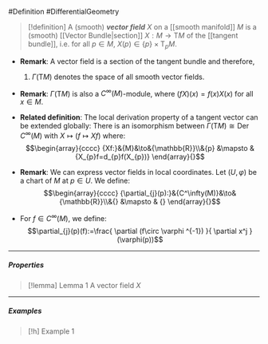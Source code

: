 #Definition #DifferentialGeometry 
> [!definition]
> A (smooth) ***vector field*** $X$ on a [[smooth manifold]] $M$ is a (smooth) [[Vector Bundle|section]] $X:M\to \text{T}M$ of the [[tangent bundle]], i.e. for all $p\in M$, $X(p)\in \{ p \}\times\text{T}_{p}M$.


- **Remark**: A vector field is a section of the tangent bundle and therefore, 
	1. $\Gamma(\text{T}M)$ denotes the space of all smooth vector fields.
- **Remark**: $\Gamma(\text{T}M)$ is also a $C^\infty(M)$-module, where $(fX)(x)=f(x)X(x)$ for all $x\in M$.
- **Related definition**: The local derivation property of a tangent vector can be extended globally: There is an isomorphism between $\Gamma(\text{T}M)\cong \text{Der }C^\infty(M)$ with $X\mapsto (f\mapsto Xf)$ where:$$\begin{array}{cccc} {Xf:}&{M}&\to&{\mathbb{R}}\\&{p} &\mapsto & {X_{p}f=d_{p}f(X_{p})} \end{array}{}$$

- **Remark**: We can express vector fields in local coordinates. Let $(U,\varphi)$ be a chart of $M$ at $p\in U$. We define: $$\begin{array}{cccc} {\partial_{j}(p):}&{C^\infty(M)}&\to&{\mathbb{R}}\\&{} &\mapsto & {} \end{array}{}$$
- For $f\in C^\infty(M)$, we define: $$\partial_{j}(p)(f):=\frac{ \partial (f\circ \varphi ^{-1}) }{ \partial x^j } (\varphi(p))$$ 
---
##### Properties
> [!lemma] Lemma 1
> A vector field $X$ 
---
##### Examples
> [!h] Example 1
> 
